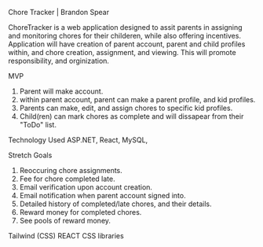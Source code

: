 Chore Tracker | Brandon Spear


ChoreTracker is a web application designed to assit parents in assigning and monitoring chores for their childeren, while also offering incentives. Application will have creation of parent account, parent and child profiles within, and chore creation, assignment, and viewing. This will promote responsibility, and orginization.

MVP
1. Parent will make account.              
2. within parent account, parent can make a parent profile, and kid profiles.                                                      
4. Parents can make, edit, and assign chores to specific kid profiles.
5. Child(ren) can mark chores as complete and will dissapear from their "ToDo" list. 

Technology Used
ASP.NET, React, MySQL, 

Stretch Goals
1. Reoccuring chore assignments.                                         
2. Fee for chore completed late.                                              
3. Email verification upon account creation.     
4. Email notification when parent account signed into.                                                             
5. Detailed history of completed/late chores, and their details.
5. Reward money for completed chores.
6. See pools of reward money.



Tailwind (CSS) REACT CSS libraries